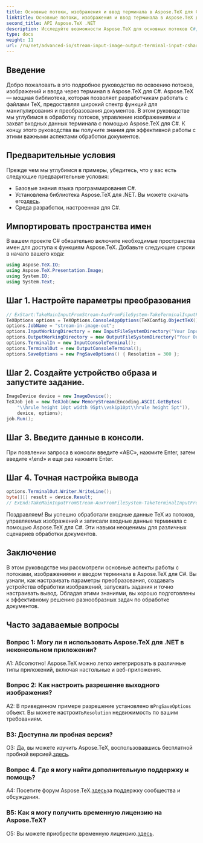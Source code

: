 ```yaml
---
title: Основные потоки, изображения и ввод терминала в Aspose.TeX для C#
linktitle: Основные потоки, изображения и ввод терминала в Aspose.TeX для C#
second_title: API Aspose.TeX .NET
description: Исследуйте возможности Aspose.TeX для основных потоков C#, изображений и ввода с терминала без особых усилий. Загрузите сейчас и получите беспрепятственную обработку документов.
type: docs
weight: 11
url: /ru/net/advanced-io/stream-input-image-output-terminal-input-csharp/
---
```

## Введение

Добро пожаловать в это подробное руководство по освоению потоков, изображений и ввода через терминал в Aspose.TeX для C#. Aspose.TeX — мощная библиотека, которая позволяет разработчикам работать с файлами TeX, предоставляя широкий спектр функций для манипулирования и преобразования документов. В этом руководстве мы углубимся в обработку потоков, управление изображениями и захват входных данных терминала с помощью Aspose.TeX для C#. К концу этого руководства вы получите знания для эффективной работы с этими важными аспектами обработки документов.

## Предварительные условия

Прежде чем мы углубимся в примеры, убедитесь, что у вас есть следующие предварительные условия:

- Базовые знания языка программирования C#.
-  Установлена библиотека Aspose.TeX для .NET. Вы можете скачать его[здесь](https://releases.aspose.com/tex/net/).
- Среда разработки, настроенная для C#.

## Импортировать пространства имен

В вашем проекте C# обязательно включите необходимые пространства имен для доступа к функциям Aspose.TeX. Добавьте следующие строки в начало вашего кода:

```csharp
using Aspose.TeX.IO;
using Aspose.TeX.Presentation.Image;
using System.IO;
using System.Text;
```

## Шаг 1. Настройте параметры преобразования

```csharp
// ExStart:TakeMainInputFromStream-AuxFromFileSystem-TakeTerminalInputFromConsole-AlternativeImagesStorage
TeXOptions options = TeXOptions.ConsoleAppOptions(TeXConfig.ObjectTeX());
options.JobName = "stream-in-image-out";
options.InputWorkingDirectory = new InputFileSystemDirectory("Your Input Directory");
options.OutputWorkingDirectory = new OutputFileSystemDirectory("Your Output Directory");
options.TerminalIn = new InputConsoleTerminal();
options.TerminalOut = new OutputConsoleTerminal();
options.SaveOptions = new PngSaveOptions() { Resolution = 300 };
```

## Шаг 2. Создайте устройство образа и запустите задание.

```csharp
ImageDevice device = new ImageDevice();
TeXJob job = new TeXJob(new MemoryStream(Encoding.ASCII.GetBytes(
    "\\hrule height 10pt width 95pt\\vskip10pt\\hrule height 5pt")),
    device, options);
job.Run();
```

## Шаг 3. Введите данные в консоли.

При появлении запроса в консоли введите «ABC», нажмите Enter, затем введите «\end» и еще раз нажмите Enter.

## Шаг 4. Точная настройка вывода

```csharp
options.TerminalOut.Writer.WriteLine();
byte[][] result = device.Result;
// ExEnd:TakeMainInputFromStream-AuxFromFileSystem-TakeTerminalInputFromConsole-AlternativeImagesStorage
```

Поздравляем! Вы успешно обработали входные данные TeX из потоков, управляемых изображений и записали входные данные терминала с помощью Aspose.TeX для C#. Эти навыки неоценимы для различных сценариев обработки документов.

## Заключение

В этом руководстве мы рассмотрели основные аспекты работы с потоками, изображениями и вводом терминала в Aspose.TeX для C#. Вы узнали, как настраивать параметры преобразования, создавать устройства обработки изображений, запускать задания и точно настраивать вывод. Обладая этими знаниями, вы хорошо подготовлены к эффективному решению разнообразных задач по обработке документов.

## Часто задаваемые вопросы

### Вопрос 1: Могу ли я использовать Aspose.TeX для .NET в неконсольном приложении?

А1: Абсолютно! Aspose.TeX можно легко интегрировать в различные типы приложений, включая настольные и веб-приложения.

### Вопрос 2: Как настроить разрешение выходного изображения?

 A2: В приведенном примере разрешение установлено в`PngSaveOptions` объект. Вы можете настроить`Resolution` недвижимость по вашим требованиям.

### В3: Доступна ли пробная версия?

 О3: Да, вы можете изучить Aspose.TeX, воспользовавшись бесплатной пробной версией.[здесь](https://releases.aspose.com/).

### Вопрос 4. Где я могу найти дополнительную поддержку и помощь?

 A4: Посетите форум Aspose.TeX.[здесь](https://forum.aspose.com/c/tex/47)за поддержку сообщества и обсуждения.

### В5: Как я могу получить временную лицензию на Aspose.TeX?

 О5: Вы можете приобрести временную лицензию.[здесь](https://purchase.aspose.com/temporary-license/).